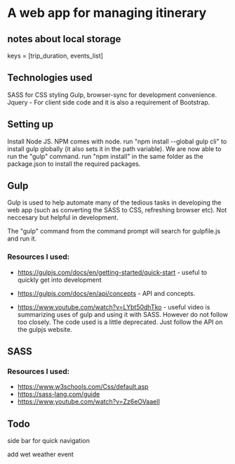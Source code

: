 # A web app for managing itinerary

## notes about local storage
keys = [trip_duration, events_list]

## Technologies used

SASS for CSS styling
Gulp, browser-sync for development convenience.
Jquery - For client side code and it is also a requirement of Bootstrap.

## Setting up

Install Node JS. NPM comes with node.
run "npm install --global gulp cli" to install gulp globally (it also sets it in the path variable). We are now able to run the "gulp" command.
run "npm install" in the same folder as the package.json to install the required packages.


## Gulp

Gulp is used to help automate many of the tedious tasks in developing the web app (such as converting the SASS to CSS, refreshing browser etc).
Not neccesary but helpful in development.

The "gulp" command from the command prompt will search for gulpfile.js and run it.

### Resources I used:
- https://gulpjs.com/docs/en/getting-started/quick-start  - useful to quickly get into development

- https://gulpjs.com/docs/en/api/concepts                 - API and concepts.

- https://www.youtube.com/watch?v=LYbt50dhTko             - useful video is summarizing uses of gulp and using it with SASS. However do not follow too closely. The code used is a little deprecated. Just follow the API on the gulpjs website.

## SASS


### Resources I used:
- https://www.w3schools.com/Css/default.asp
- https://sass-lang.com/guide
- https://www.youtube.com/watch?v=Zz6eOVaaelI


## Todo

side bar for quick navigation

add wet weather event
